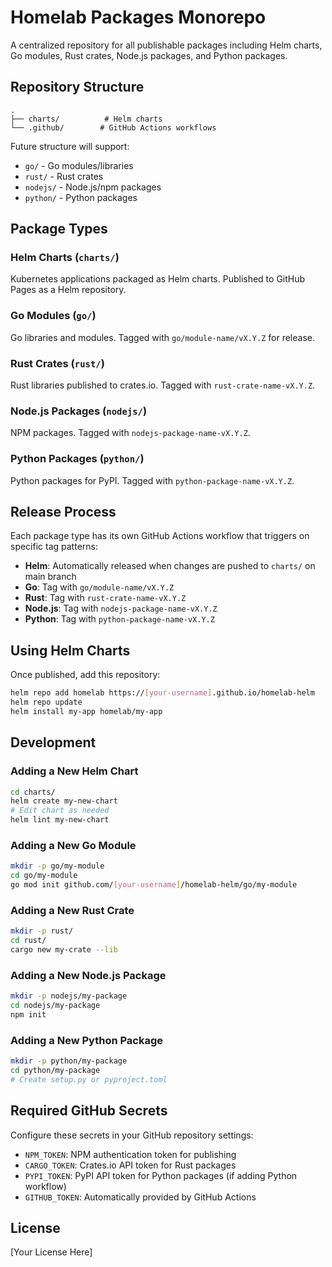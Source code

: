 # Homelab Packages Monorepo

A centralized repository for all publishable packages including Helm charts, Go modules, Rust crates, Node.js packages, and Python packages.

## Repository Structure

```
.
├── charts/          # Helm charts
└── .github/        # GitHub Actions workflows
```

Future structure will support:
- `go/` - Go modules/libraries
- `rust/` - Rust crates  
- `nodejs/` - Node.js/npm packages
- `python/` - Python packages

## Package Types

### Helm Charts (`charts/`)
Kubernetes applications packaged as Helm charts. Published to GitHub Pages as a Helm repository.

### Go Modules (`go/`)
Go libraries and modules. Tagged with `go/module-name/vX.Y.Z` for release.

### Rust Crates (`rust/`)
Rust libraries published to crates.io. Tagged with `rust-crate-name-vX.Y.Z`.

### Node.js Packages (`nodejs/`)
NPM packages. Tagged with `nodejs-package-name-vX.Y.Z`.

### Python Packages (`python/`)
Python packages for PyPI. Tagged with `python-package-name-vX.Y.Z`.

## Release Process

Each package type has its own GitHub Actions workflow that triggers on specific tag patterns:

- **Helm**: Automatically released when changes are pushed to `charts/` on main branch
- **Go**: Tag with `go/module-name/vX.Y.Z`
- **Rust**: Tag with `rust-crate-name-vX.Y.Z`
- **Node.js**: Tag with `nodejs-package-name-vX.Y.Z`
- **Python**: Tag with `python-package-name-vX.Y.Z`

## Using Helm Charts

Once published, add this repository:

```bash
helm repo add homelab https://[your-username].github.io/homelab-helm
helm repo update
helm install my-app homelab/my-app
```

## Development

### Adding a New Helm Chart

```bash
cd charts/
helm create my-new-chart
# Edit chart as needed
helm lint my-new-chart
```

### Adding a New Go Module

```bash
mkdir -p go/my-module
cd go/my-module
go mod init github.com/[your-username]/homelab-helm/go/my-module
```

### Adding a New Rust Crate

```bash
mkdir -p rust/
cd rust/
cargo new my-crate --lib
```

### Adding a New Node.js Package

```bash
mkdir -p nodejs/my-package
cd nodejs/my-package
npm init
```

### Adding a New Python Package

```bash
mkdir -p python/my-package
cd python/my-package
# Create setup.py or pyproject.toml
```

## Required GitHub Secrets

Configure these secrets in your GitHub repository settings:

- `NPM_TOKEN`: NPM authentication token for publishing
- `CARGO_TOKEN`: Crates.io API token for Rust packages
- `PYPI_TOKEN`: PyPI API token for Python packages (if adding Python workflow)
- `GITHUB_TOKEN`: Automatically provided by GitHub Actions

## License

[Your License Here]